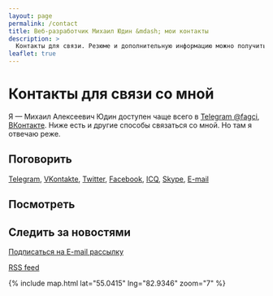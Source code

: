 ```yaml
---
layout: page
permalink: /contact
title: Веб-разработчик Михаил Юдин &mdash; мои контакты
description: >
  Контакты для связи. Резюме и дополнительную информацию можно получить, связавшись со мной.
leaflet: true
---
```


# Контакты для связи со мной

Я &mdash; Михаил Алексеевич Юдин доступен чаще всего в [Telegram @fagci](https://t.me/{{site.username.telegram}}), [ВКонтакте](https://vk.com/{{site.username.vk}}). Ниже есть и другие способы связаться со мной. Но там я отвечаю реже.

## Поговорить

<div data-proofer-ignore>
<a title="Написать в Telegram" href="https://t.me/{{site.username.telegram}}">Telegram</a>,
<a title="Написать в VKontakte" href="https://vk.com/{{site.username.vk}}">VKontakte</a>,
<a title="Написать в Twitter" href="https://twitter.com/{{site.username.twitter}}">Twitter</a>,
<a title="Написать в Facebook" href="https://www.facebook.com/{{site.username.facebook}}" data-proofer-ignore>Facebook</a>,
<a title="Написать в ICQ" href="https://icq.im/{{site.username.icq}}">ICQ</a>,
<a title="Написать в Skype" href="skype:{{site.username.skype}}?chat">Skype</a>,
<a title="Написать на E-mail" href="mailto:&#102;&#097;&#103;&#099;&#105;&#046;&#110;&#115;&#107;&#064;&#103;&#109;&#097;&#105;&#108;&#046;&#099;&#111;&#109;">E-mail</a>
</div>

## Посмотреть

<div class="contact-icons" data-proofer-ignore>
<a class="i-soc i-github" title="Github" href="https://github.com/{{site.username.github}}"><span class="iconify" data-icon="mdi-github-circle" ></span></a>
<a class="i-soc i-instagram" title="Instagram" href="https://http://instagram.com/{{site.username.instagram}}"><span class="iconify" data-icon="mdi-instagram" ></span></a>
<a class="i-soc i-youtube" title="YouTube" href="https://www.youtube.com/channel/UCgziLhBbQPGSQedqMKBR9Xw?view_as=subscriber"><span class="iconify" data-icon="mdi-youtube" ></span></a>
<a class="i-soc i-stackoverflow" title="StackOverflow" href="https://stackoverflow.com/users/7667774/%D0%9C%D0%B8%D1%85%D0%B0%D0%B8%D0%BB-%D0%AE%D0%B4%D0%B8%D0%BD?tab=profile"><span class="iconify" data-icon="mdi-stackoverflow" ></span></a>
<a class="i-soc i-pinterest" title="Pinterest" href="https://www.pinterest.ru/{{site.username.pinterest}}/"><span class="iconify" data-icon="mdi-pinterest" ></span></a>
</div>

## Следить за новостями

<a href="/subscribe"><span class="iconify i-soc" data-icon="mdi-email"></span> Подписаться на E-mail рассылку</a>

<a href ="/feed.xml"><span class="iconify i-soc" data-icon="mdi-rss"></span> RSS feed</a>

{% include map.html lat="55.0415" lng="82.9346" zoom="7" %}
